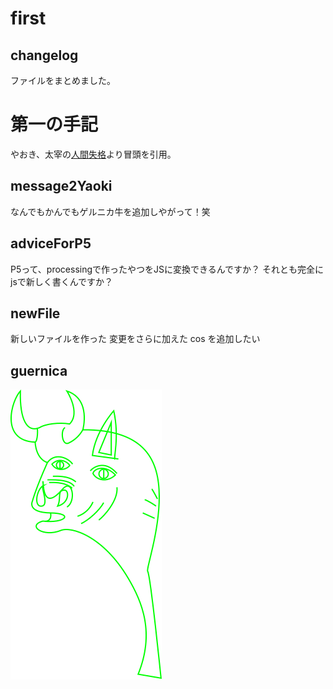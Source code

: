 # first

## changelog
ファイルをまとめました。

# 第一の手記
やおき、太宰の[人間失格][1]より冒頭を引用。

## message2Yaoki
なんでもかんでもゲルニカ牛を追加しやがって！笑

## adviceForP5
P5って、processingで作ったやつをJSに変換できるんですか？
それとも完全にjsで新しく書くんですか？

## newFile
新しいファイルを作った
変更をさらに加えた
cos を追加したい

## guernica
![guernica](img/guernica.svg)

[1]:	http://www.aozora.gr.jp/cards/000035/files/301_14912.html "人間失格"
